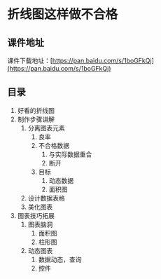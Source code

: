 # 折线图这样做不合格

## 课件地址

课件下载地址：[https://pan.baidu.com/s/1boGFkQj](https://pan.baidu.com/s/1boGFkQj)

## 目录

1. 好看的折线图
2. 制作步骤讲解
   1. 分离图表元素
      1. 良率
      2. 不合格数据
         1. 与实际数据重合
         2. 断开
      3. 目标
         1. 动态数据
         2. 面积图
   2. 设计数据表格
   3. 美化图表
3. 图表技巧拓展
   1. 图表脑洞
      1. 面积图
      2. 柱形图
   2. 动态图表
      1. 数据动态，查询
      2. 控件




